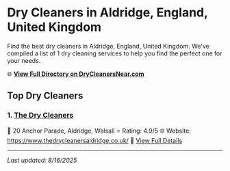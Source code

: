 # Dry Cleaners in Aldridge, England, United Kingdom

Find the best dry cleaners in Aldridge, England, United Kingdom. We've compiled a list of 1 dry cleaning services to help you find the perfect one for your needs.

🌐 **[View Full Directory on DryCleanersNear.com](https://drycleanersnear.com/city/United%20Kingdom/England/Aldridge)**

## Top Dry Cleaners

### 1. [The Dry Cleaners](https://drycleanersnear.com/dryCleaner/6896abcf86a2a96145ad4ec8/the-dry-cleaners)
📍 20 Anchor Parade, Aldridge, Walsall
⭐ Rating: 4.9/5
🌐 Website: https://www.thedrycleanersaldridge.co.uk/
🔗 [View Full Details](https://drycleanersnear.com/dryCleaner/6896abcf86a2a96145ad4ec8/the-dry-cleaners)


---

*Last updated: 8/16/2025*
